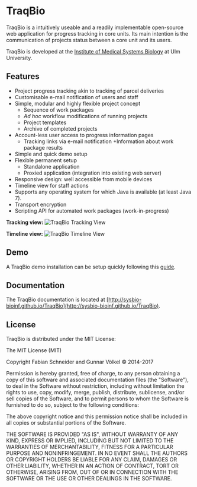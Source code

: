 # TraqBio


TraqBio is a intuitively useable and a readily implementable open-source web application for progress
tracking in core units.
Its main intention is the communication of projects status between a core unit and its users.

TraqBio is developed at the [Institute of Medical Systems Biology](http://sysbio.uni-ulm.de/) at Ulm University.

## Features

* Project progress tracking akin to tracking of parcel deliveries
* Customisable e-mail notification of users and staff
* Simple, modular and highly flexible project concept
  + Sequence of work packages
  + *Ad hoc* workflow modifications of running projects
  + Project templates
  + Archive of completed projects
* Account-less user access to progress information pages
  + Tracking links via e-mail notification
  +Information about work package results
* Simple and quick demo setup
* Flexible permanent setup
  + Standalone application
  + Proxied application (integration into existing web server)
* Responsive design: well accessible from mobile devices
* Timeline view for staff actions
* Supports any operating system for which Java is available (at least Java 7).
* Transport encryption
* Scripting API for automated work packages (work-in-progress)

**Tracking view:**
![TraqBio Tracking View](http://sysbio-bioinf.github.io/TraqBio/images/Tracking-View.png)

**Timeline view:**
![TraqBio Timeline View](http://sysbio-bioinf.github.io/TraqBio/images/Timeline.png)

## Demo

A TraqBio demo installation can be setup quickly following this [guide](http://sysbio-bioinf.github.io/TraqBio/pages/demo).

## Documentation

The TraqBio documentation is located at [http://sysbio-bioinf.github.io/TraqBio](http://sysbio-bioinf.github.io/TraqBio).


## License

TraqBio is distributed under the MIT License:

The MIT License (MIT)

Copyright Fabian Schneider and Gunnar Völkel © 2014-2017

Permission is hereby granted, free of charge, to any person obtaining a copy
of this software and associated documentation files (the "Software"), to deal
in the Software without restriction, including without limitation the rights
to use, copy, modify, merge, publish, distribute, sublicense, and/or sell
copies of the Software, and to permit persons to whom the Software is
furnished to do so, subject to the following conditions:

The above copyright notice and this permission notice shall be included in
all copies or substantial portions of the Software.

THE SOFTWARE IS PROVIDED "AS IS", WITHOUT WARRANTY OF ANY KIND, EXPRESS OR
IMPLIED, INCLUDING BUT NOT LIMITED TO THE WARRANTIES OF MERCHANTABILITY,
FITNESS FOR A PARTICULAR PURPOSE AND NONINFRINGEMENT. IN NO EVENT SHALL THE
AUTHORS OR COPYRIGHT HOLDERS BE LIABLE FOR ANY CLAIM, DAMAGES OR OTHER
LIABILITY, WHETHER IN AN ACTION OF CONTRACT, TORT OR OTHERWISE, ARISING FROM,
OUT OF OR IN CONNECTION WITH THE SOFTWARE OR THE USE OR OTHER DEALINGS IN
THE SOFTWARE.
